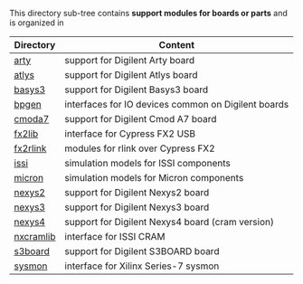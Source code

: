 This directory sub-tree contains **support modules for boards or parts** 
and is organized in

| Directory | Content |
| --------- | ------- |
| [arty](arty)           | support for Digilent Arty board |
| [atlys](atlys)         | support for Digilent Atlys board |
| [basys3](basys3)       | support for Digilent Basys3 board |
| [bpgen](bpgen)         | interfaces for IO devices common on Digilent boards |
| [cmoda7](cmoda7)       | support for Digilent Cmod A7 board |
| [fx2lib](fx2lib)       | interface for Cypress FX2 USB |
| [fx2rlink](fx2rlink)   | modules for rlink over Cypress FX2 |
| [issi](issi)           | simulation models for ISSI components |
| [micron](micron)       | simulation models for Micron components |
| [nexys2](nexys2)       | support for Digilent Nexys2 board |
| [nexys3](nexys3)       | support for Digilent Nexys3 board |
| [nexys4](nexys4)       | support for Digilent Nexys4 board (cram version) |
| [nxcramlib](nxcramlib) | interface for ISSI CRAM |
| [s3board](s3board)     | support for Digilent S3BOARD board |
| [sysmon](sysmon)       | interface for Xilinx Series-7 sysmon |
